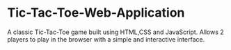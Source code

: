# Tic-Tac-Toe-Web-Application
A classic Tic-Tac-Toe game built using HTML,CSS and JavaScript. Allows 2 players to play in the browser with a simple and interactive interface.
